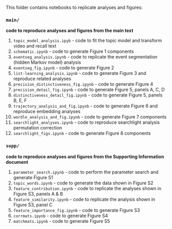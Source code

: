 This folder contains notebooks to replicate analyses and figures:

### `main/`
**code to reproduce analyses and figures from the main text**
1. `topic_model_analysis.ipyb` - code to fit the topic model and transform video and recall text
2. `schematic.ipynb` - code to generate Figure 1 components
3. `eventseg_analysis.ipynb` - code to replicate the event segmentation (hidden Markov model) analysis
4. `eventseg_fig.ipynb` - code to generate Figure 2
5. `list-learning_analysis.ipynb` - code to generate Figure 3 and reproduce related analyses
6. `precision_distinctiveness_fig.ipynb` - code to generate Figure 4
7. `precision_detail_fig.ipynb` - code to generate Figure 5, panels A, C, D
8. `distinctiveness_detail_fig.ipynb` - code to generate Figure 5, panels B, E, F
9. `trajectory_analysis_and_fig.ipynb` - code to generate Figure 6 and reproduce embedding analyses
10. `wordle_analysis_and_fig.ipynb` - code to generate Figure 7 components
11. `searchlight_analyses.ipynb` - code to reproduce searchlight analysis permutation correction
12. `searchlight_figs.ipynb` - code to generate Figure 8 components

### `supp/`
**code to reproduce analyses and figures from the Supporting Information document**
1. `parameter_search.ipynb` - code to perform the parameter search and generate Figure S1
2. `topic_words.ipynb` - code to generate the data shown in Figure S2
3. `feature_contribution.ipynb` - code to replicate the analyses shown in Figure S3, panels A & B
4. `feature_similarity.ipynb` - code to replicate the analysis shown in Figure S3, panel C
5. `feature_importance_fig.ipynb` - code to generate Figure S3
6. `corrmats.ipynb` - code to generate Figure S4
7. `matchmats.ipynb` - code to generate Figure S5
